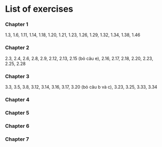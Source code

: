 # List of exercises
### Chapter 1
1.3, 1.6, 1.11, 1.14, 1.18, 1.20, 1.21, 1.23, 1.26, 1.29, 1.32, 1.34, 1.38, 1.46

### Chapter 2
2.3, 2.4, 2.6, 2.8, 2.9, 2.12, 2.13, 2.15 (bỏ câu e), 2.16, 2.17, 2.18, 2.20, 2.23, 2.25, 2.28

### Chapter 3
3.3, 3.5, 3.8, 3.12, 3.14, 3.16, 3.17, 3.20 (bỏ câu b và c), 3.23, 3.25, 3.33, 3.34

### Chapter 4

### Chapter 5

### Chapter 6

### Chapter 7